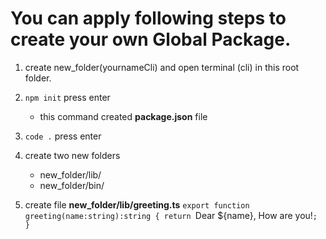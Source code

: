 # You can apply following steps to create your own Global Package.

1. create new_folder(yournameCli) and open terminal (cli) in this root folder.
2. `npm init` press enter
    * this command created **package.json** file

3. `code .` press enter
4. create two new folders
    * new_folder/lib/
    * new_folder/bin/
5. create file **new_folder/lib/greeting.ts**
    `export function greeting(name:string):string {
    return `Dear ${name}, How are you!`;
    }`    

